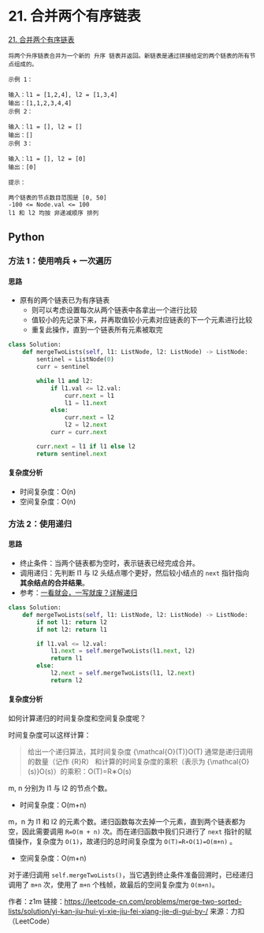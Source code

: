 
# 21. 合并两个有序链表

[21. 合并两个有序链表](https://leetcode-cn.com/problems/merge-two-sorted-lists/)

```
将两个升序链表合并为一个新的 升序 链表并返回。新链表是通过拼接给定的两个链表的所有节点组成的。 

示例 1：

输入：l1 = [1,2,4], l2 = [1,3,4]
输出：[1,1,2,3,4,4]
示例 2：

输入：l1 = [], l2 = []
输出：[]
示例 3：

输入：l1 = [], l2 = [0]
输出：[0]

提示：

两个链表的节点数目范围是 [0, 50]
-100 <= Node.val <= 100
l1 和 l2 均按 非递减顺序 排列
```


## Python

### 方法 1：使用哨兵 + 一次遍历

#### 思路

* 原有的两个链表已为有序链表
    * 则可以考虑设置每次从两个链表中各拿出一个进行比较
    * 值较小的先记录下来，并再取值较小元素对应链表的下一个元素进行比较
    * 重复此操作，直到一个链表所有元素被取完

```python
class Solution:
    def mergeTwoLists(self, l1: ListNode, l2: ListNode) -> ListNode:
        sentinel = ListNode(0)
        curr = sentinel

        while l1 and l2:
            if l1.val <= l2.val:
                curr.next = l1
                l1 = l1.next
            else:
                curr.next = l2
                l2 = l2.next
            curr = curr.next

        curr.next = l1 if l1 else l2
        return sentinel.next
```


#### 复杂度分析

* 时间复杂度：O(n)
* 空间复杂度：O(n)

### 方法 2：使用递归

#### 思路

* 终止条件：当两个链表都为空时，表示链表已经完成合并。
* 调用递归：先判断 l1 与 l2 头结点哪个更好，然后较小结点的 `next` 指针指向 **其余结点的合并结果**。
* 参考：[一看就会，一写就废？详解递归](https://leetcode-cn.com/problems/merge-two-sorted-lists/solution/yi-kan-jiu-hui-yi-xie-jiu-fei-xiang-jie-di-gui-by-/)

```python
class Solution:
    def mergeTwoLists(self, l1: ListNode, l2: ListNode) -> ListNode:
        if not l1: return l2
        if not l2: return l1

        if l1.val <= l2.val:
            l1.next = self.mergeTwoLists(l1.next, l2)
            return l1
        else:
            l2.next = self.mergeTwoLists(l1, l2.next)
            return l2
```


#### 复杂度分析




如何计算递归的时间复杂度和空间复杂度呢？

时间复杂度可以这样计算：

> 给出一个递归算法，其时间复杂度 {\mathcal{O}(T)}O(T) 通常是递归调用的数量（记作 {R}R） 和计算的时间复杂度的乘积（表示为 {\mathcal{O}(s)}O(s)）的乘积：O(T)=R∗O(s)



m, n 分别为 l1 与 l2 的节点个数。

* 时间复杂度：O(m+n)

m，n 为 l1 和 l2 的元素个数。递归函数每次去掉一个元素，直到两个链表都为空，因此需要调用 `R=O(m + n)` 次。而在递归函数中我们只进行了 `next` 指针的赋值操作，复杂度为 `O(1)`，故递归的总时间复杂度为 `O(T)=R∗O(1)=O(m+n)`  。

* 空间复杂度：O(m+n)

对于递归调用 `self.mergeTwoLists()`，当它遇到终止条件准备回溯时，已经递归调用了 `m+n` 次，使用了 `m+n` 个栈帧，故最后的空间复杂度为 `O(m+n)`。

作者：z1m
链接：https://leetcode-cn.com/problems/merge-two-sorted-lists/solution/yi-kan-jiu-hui-yi-xie-jiu-fei-xiang-jie-di-gui-by-/
来源：力扣（LeetCode）

